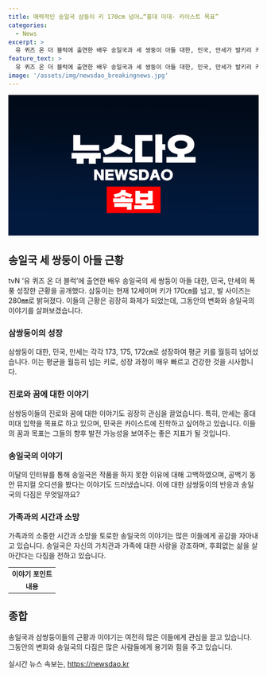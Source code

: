 ```yaml
---
title: 매력적인 송일국 삼둥이 키 170cm 넘어…“홍대 미대· 카이스트 목표”
categories:
  - News
excerpt: >
  유 퀴즈 온 더 블럭에 출연한 배우 송일국과 세 쌍둥이 아들 대한, 민국, 만세가 발키리 키와 근황을 공개했다. 삼둥이는 각각 173㎝, 175㎝, 172㎝에 달하며, 신발 사이즈는 280㎜로, 만 12세에 이르러 초등학교 6학년을 이룬 상태이다. 또한, 삼둥이들은 이전에 출연했던 슈퍼맨이 돌아왔다에 대한 기억을 희미하다고 밝혔다. 재미있는 에피소드와 멤버들의 인터뷰가 이어지면서 클릭하고 싶은 근황 소식을 만나볼 수 있다.
feature_text: >
  유 퀴즈 온 더 블럭에 출연한 배우 송일국과 세 쌍둥이 아들 대한, 민국, 만세가 발키리 키와 근황을 공개했다. 삼둥이는 각각 173㎝, 175㎝, 172㎝에 달하며, 신발 사이즈는 280㎜로, 만 12세에 이르러 초등학교 6학년을 이룬 상태이다. 또한, 삼둥이들은 이전에 출연했던 슈퍼맨이 돌아왔다에 대한 기억을 희미하다고 밝혔다. 재미있는 에피소드와 멤버들의 인터뷰가 이어지면서 클릭하고 싶은 근황 소식을 만나볼 수 있다.
image: '/assets/img/newsdao_breakingnews.jpg'
---
```


<p><img src="/assets/img/newsdao_breakingnews.jpg" alt="firstkoreanews 속보" /></p>

<h2 data-ke-size="size26">송일국 세 쌍둥이 아들 근황</h2>

<p data-ke-size="size16">tvN ‘유 퀴즈 온 더 블럭’에 출연한 배우 송일국의 세 쌍둥이 아들 대한, 민국, 만세의 폭풍 성장한 근황을 공개했다. 삼둥이는 현재 12세이며 키가 170㎝를 넘고, 발 사이즈는 280㎜로 밝혀졌다. 이들의 근황은 굉장히 화제가 되었는데, 그동안의 변화와 송일국의 이야기를 살펴보겠습니다.</p>

<h3>삼쌍둥이의 성장</h3>

<p data-ke-size="size16">삼쌍둥이 대한, 민국, 만세는 각각 173, 175, 172㎝로 성장하여 평균 키를 월등히 넘어섰습니다. 이는 평균을 월등히 넘는 키로, 성장 과정이 매우 빠르고 건강한 것을 시사합니다.</p>

<h3>진로와 꿈에 대한 이야기</h3>

<p data-ke-size="size16">삼쌍둥이들의 진로와 꿈에 대한 이야기도 굉장히 관심을 끌었습니다. 특히, 만세는 홍대 미대 입학을 목표로 하고 있으며, 민국은 카이스트에 진학하고 싶어하고 있습니다. 이들의 꿈과 목표는 그들의 향후 발전 가능성을 보여주는 좋은 지표가 될 것입니다.</p>

<h3>송일국의 이야기</h3>

<p data-ke-size="size16">이달의 인터뷰를 통해 송일국은 작품을 하지 못한 이유에 대해 고백하였으며, 공백기 동안 뮤지컬 오디션을 봤다는 이야기도 드러냈습니다. 이에 대한 삼쌍둥이의 반응과 송일국의 다짐은 무엇일까요?</p>

<h3>가족과의 시간과 소망</h3>

<p data-ke-size="size16">가족과의 소중한 시간과 소망을 토로한 송일국의 이야기는 많은 이들에게 공감을 자아내고 있습니다. 송일국은 자신의 가치관과 가족에 대한 사랑을 강조하며, 후회없는 삶을 살아간다는 다짐을 전하고 있습니다.</p>

<table>
    <tbody>
        <tr>
            <td style="text-align: center; height: 17px;"><b>이야기 포인트</b></td>
        </tr>
        <tr>
            <td style="text-align: center; height: 17px;"><b>내용</b></td>
        </tr>
    </tbody>
</table>

<h2 data-ke-size="size26">종합</h2>

<p data-ke-size="size16">송일국과 삼쌍둥이들의 근황과 이야기는 여전히 많은 이들에게 관심을 끌고 있습니다. 그동안의 변화와 송일국의 다짐은 많은 사람들에게 용기와 힘을 주고 있습니다.</p>
실시간 뉴스 속보는, <a href="https://newsdao.kr" rel="dofollow">https://newsdao.kr</a>


